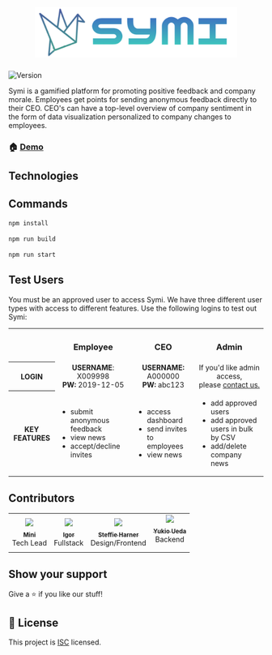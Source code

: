 <h1 align="center"> <img width="400px" src="assets/symilogo.png" /></h1>
  <img alt="Version" src="https://img.shields.io/badge/version-1.0.0-blue.svg?cacheSeconds=2592000" />

Symi is a gamified platform for promoting positive feedback and company morale. Employees get points for sending anonymous feedback directly to their CEO. CEO's can have a top-level overview of company sentiment in the form of data visualization personalized to company changes to employees.

### 🏠 [Demo](https://symi.herokuapp.com/)

## Technologies

## Commands

```sh
npm install
```

```sh
npm run build
```

```sh
npm run start
```

## Test Users
You must be an approved user to access Symi. We have three different user types with access to different features. Use the following logins to test out Symi:

<table width="500px">
 <tr>
   <th></th>
   <th align="center"><h3>Employee</h3></th>
   <th align="center"><h3>CEO</h3></th>
   <th align="center"><h3>Admin</h3></th>
</tr>
<tr>
   <th>LOGIN</th>
   <td align="center"><b>USERNAME</b>: X009998<BR> <b>PW:</b> 2019-12-05</td>
   <td align="center"><b>USERNAME:</b> A000000<BR> <b>PW:</b> abc123</td>
     <td align="center">If you'd like admin access,<BR>please <a href="mailto:steffieharner@gmail.com">contact us.</td>
</tr>
<tr>
   <th>KEY FEATURES</th>
   <td align="left">
             <ul>
              <li>submit anonymous feedback</li>
              <li>view news</li>
              <li>accept/decline invites</li>
            </ul>
  </td>
   <td align="left">
             <ul>
              <li>access dashboard</li>
              <li>send invites to employees</li>
              <li>view news</li>
            </ul>
     </td>
     <td align="left">
            <ul>
              <li>add approved users</li>
              <li>add approved users in bulk by CSV</li>
              <li>add/delete company news</li>
            </ul>
  </td>
</tr>
</table>

## Contributors

<table>
 <tr>
    <td align="center"><a href="https://github.com/miniengineer"><img src="/assets/headshots/mini.png"" width="200px;"/><br /><sub><b>Mini</b></sub></a><br />Tech Lead</td>
    <td align="center"><a href="https://github.com/FuyuByakko"><img src="/assets/headshots/igor.png" width="200px;"/><br /><sub><b>Igor</b></sub></a><br />Fullstack</td>
    <td align="center"><a href="https://github.com/steffieharner"><img src="/assets/headshots/steffie.png" width="200px;"/><br /><sub><b>Steffie Harner</b></sub></a><br />Design/Frontend</td> 
    <td align="center"><a href="https://github.com/Yukio0315"><img src="/assets/headshots/yukio.png" width="200px;"/><br /><sub><b>Yukio Ueda</b></sub></a><br /> Backend</p></td>
 </tr>
</table>

## Show your support

Give a ⭐️ if you like our stuff!

## 📝 License

This project is [ISC](https://github.com/project-symi/frontend-symi/license.md) licensed.
